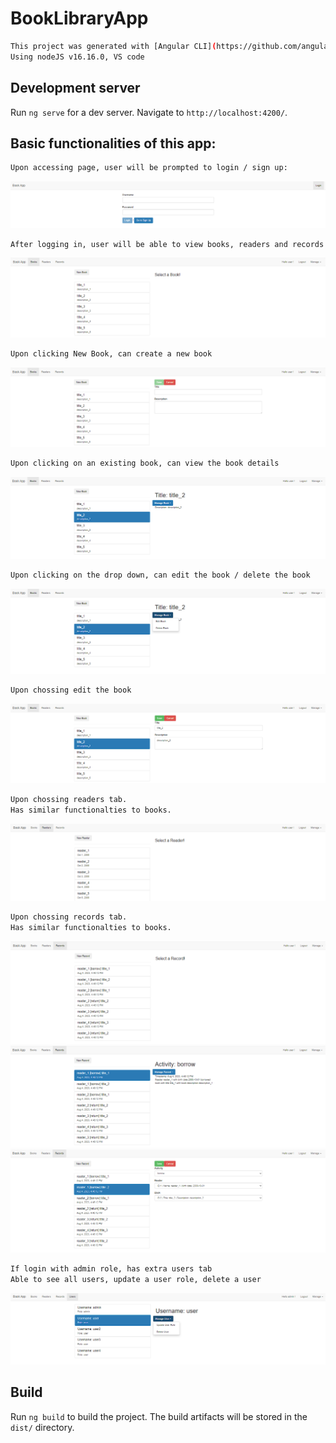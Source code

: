 # BookLibraryApp

```bash
This project was generated with [Angular CLI](https://github.com/angular/angular-cli) version 16.1.4.
Using nodeJS v16.16.0, VS code
```

## Development server

Run `ng serve` for a dev server. Navigate to `http://localhost:4200/`.

## Basic functionalities of this app:

```bash
Upon accessing page, user will be prompted to login / sign up:
```

![First Prompt](readMeImages/start.PNG)

```bash
After logging in, user will be able to view books, readers and records
```

![First Prompt](readMeImages/afterUserLogin.PNG)

```bash
Upon clicking New Book, can create a new book
```

![First Prompt](readMeImages/newBook.PNG)

```bash
Upon clicking on an existing book, can view the book details
```

![First Prompt](readMeImages/clickOnBook.PNG)

```bash
Upon clicking on the drop down, can edit the book / delete the book
```

![First Prompt](readMeImages/manageBook.PNG)

```bash
Upon chossing edit the book
```

![First Prompt](readMeImages/editBook.PNG)

```bash
Upon chossing readers tab.
Has similar functionalties to books.
```

![First Prompt](readMeImages/readers.PNG)

```bash
Upon chossing records tab.
Has similar functionalties to books.
```

![First Prompt](readMeImages/records.PNG)
![First Prompt](readMeImages/clickOnRecord.PNG)
![First Prompt](readMeImages/editRecord.PNG)

```bash
If login with admin role, has extra users tab
Able to see all users, update a user role, delete a user
```

![First Prompt](readMeImages/admin.PNG)

## Build

Run `ng build` to build the project. The build artifacts will be stored in the `dist/` directory.

```

```
